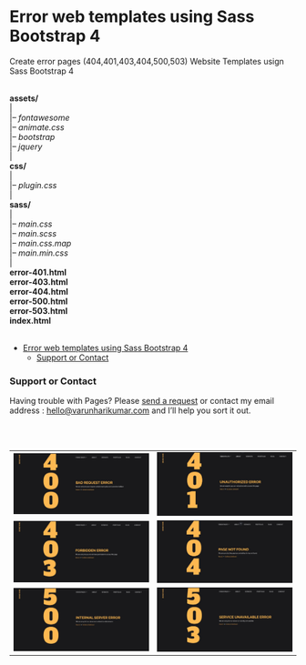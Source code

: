 # Error web templates using Sass Bootstrap 4

Create error pages (404,401,403,404,500,503) Website Templates usign Sass
Bootstrap 4
<br>
<br>

**assets/**<br>
|<br>
|– _fontawesome_<br>
|– _animate.css_<br>
|– _bootstrap_<br>
|– _jquery_<br>
|<br>
**css/**<br>
|<br>
|– _plugin.css_<br>
|<br>
**sass/**<br>
|<br>
|– _main.css_<br>
|– _main.scss_<br>
|– _main.css.map_<br>
|– _main.min.css_<br>
|<br>
**error-401.html**<br>
**error-403.html**<br>
**error-404.html**<br>
**error-500.html**<br>
**error-503.html**<br>
**index.html**<br><br>


- [Error web templates using Sass Bootstrap 4](#error-web-templates-using-sass-bootstrap-4)
    - [Support or Contact](#support-or-contact)

### Support or Contact

Having trouble with Pages? Please [send a request](https://varunharikumar.com/lets-talk.php) or contact my email address : hello@varunharikumar.com and I’ll help you sort it out.

<br>
<br>


<table>
  <tbody>
    <tr>
      <td>
        <img
          src="screenshots/Error-400.JPG"
          alt="error 400 website templates"
        />
      </td>
      <td>
        <img
          src="screenshots/Error-401.JPG"
          alt="error 401 website templates"
        />
      </td>     
    </tr>
    <tr>
      <td>
        <img
          src="screenshots/Error-403.JPG"
          alt="error 403 website templates"
        />
      </td>
      <td>
        <img
          src="screenshots/Error-404.JPG"
          alt="error 400 website templates"
        />
      </td>      
    </tr>
    <tr>
      <td>
        <img
          src="screenshots/Error-500.JPG"
          alt="error 401 website templates"
        />
      </td>
      <td>
        <img
          src="screenshots/Error-503.JPG"
          alt="error 403 website templates"
        />
      </td>     
    </tr>
  </tbody>
</table>



